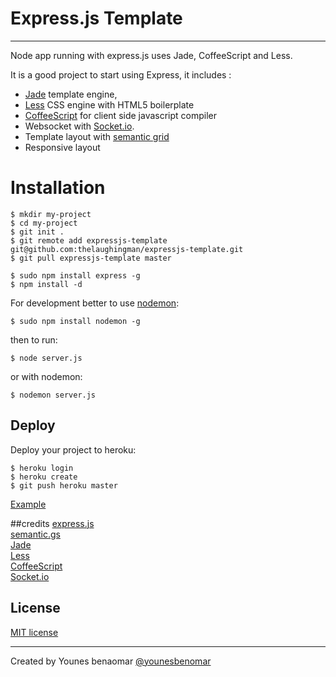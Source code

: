 # Express.js Template
-----------

Node app running with express.js
uses Jade, CoffeeScript and Less.

It is a good project to start using Express, it includes :
- [Jade](http://jade-lang.com/) template engine, 
- [Less](http://lesscss.org/) CSS engine with HTML5 boilerplate
- [CoffeeScript](http://coffeescript.org/) for client side javascript compiler
- Websocket with [Socket.io](http://socket.io/).
- Template layout with [semantic grid](http://semantic.gs/)
- Responsive layout



# Installation


```
$ mkdir my-project
$ cd my-project
$ git init .
$ git remote add expressjs-template git@github.com:thelaughingman/expressjs-template.git
$ git pull expressjs-template master

$ sudo npm install express -g
$ npm install -d
````


For development better to use [nodemon](https://github.com/remy/nodemon/):

````
$ sudo npm install nodemon -g
````

then to run:

`$ node server.js`

or with nodemon:

`$ nodemon server.js`


## Deploy
Deploy your project to heroku:

```
$ heroku login
$ heroku create
$ git push heroku master
```

[Example](http://expressjs-template.herokuapp.com/)

##credits
[express.js](http://expressjs.com/)<br />
[semantic.gs](http://semantic.gs/)<br />
[Jade](http://jade-lang.com/)<br />
[Less](http://lesscss.org/)<br />
[CoffeeScript](http://coffeescript.org/) <br />
[Socket.io](http://socket.io/)<br />


## License
[MIT license](http://www.opensource.org/licenses/mit-license.php)

-----------
Created by Younes benaomar [@younesbenomar](https://twitter.com/younesbenomar)